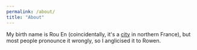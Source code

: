 ```yaml
---
permalink: /about/
title: "About"
---
```


My birth name is Rou En (coincidentally, it's a [city](https://en.wikipedia.org/wiki/Rouen) in northern France), but most people pronounce it wrongly, so I anglicised it to Rowen. 